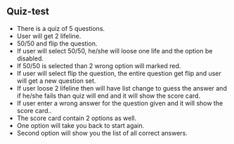 ## Quiz-test

+ There is a quiz of 5 questions.
+ User will get 2 lifeline.
+ 50/50 and flip the question.
+ If user will select 50/50, he/she will loose one life and the option be disabled.
+ If 50/50 is selected than 2 wrong option will marked red.
+ If user will select flip the question, the entire question get flip and user will get a new question set.
+ If user loose 2 lifeline then will have list change to guess the answer and if he/she fails than quiz will end and it will show the score card.
+ If user enter a wrong answer for the question given and it will show the score card..
+ The score card contain 2 options as well.
+ One option will take you back to start again.
+ Second option will show you the list of all correct answers.